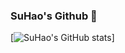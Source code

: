 ### SuHao's Github 👋

[![SuHao's GitHub stats](https://github-readme-stats.vercel.app/api?username=qqsuhao&show_icons=true&theme=radical)]
